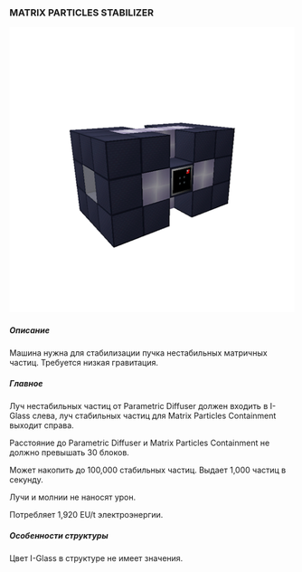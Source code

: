 ### MATRIX PARTICLES STABILIZER

![LOGO](media/gregtech/MATRIXSTABILIZER.png)

##### Описание

Машина нужна для стабилизации пучка нестабильных матричных частиц. Требуется низкая гравитация.

##### Главное

Луч нестабильных частиц от Parametric Diffuser должен входить в I-Glass слева, луч стабильных частиц для Matrix Particles Containment выходит справа.

Расстояние до Parametric Diffuser и Matrix Particles Containment не должно превышать 30 блоков.


Может накопить до 100,000 стабильных частиц. Выдает 1,000 частиц в секунду.


Лучи и молнии не наносят урон.

Потребляет 1,920 EU/t электроэнергии.

##### Особенности структуры

Цвет I-Glass в структуре не имеет значения.

